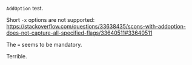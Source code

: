 `AddOption` test.

Short `-x` options are not supported: https://stackoverflow.com/questions/33638435/scons-with-addoption-does-not-capture-all-specified-flags/33640511#33640511

The `=` seems to be mandatory.

Terrible.

